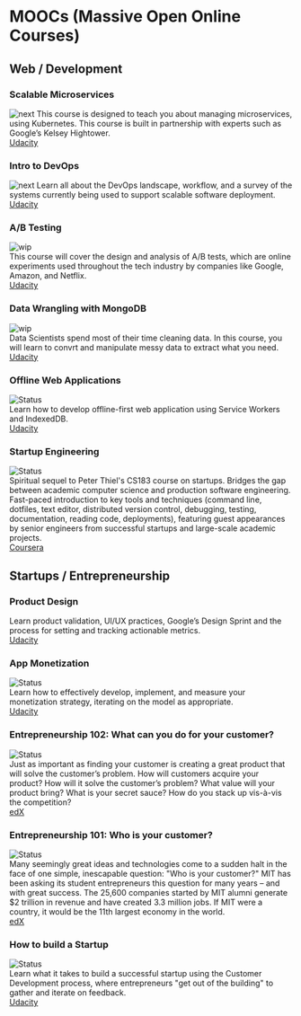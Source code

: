 # MOOCs (Massive Open Online Courses)
## Web / Development

### Scalable Microservices
![next](https://img.shields.io/badge/plan-next--2-lightgrey.svg)
This course is designed to teach you about managing microservices, using Kubernetes. This course is built in partnership with experts such as Google’s Kelsey Hightower.  
[Udacity](https://www.udacity.com/course/scalable-microservices-with-kubernetes--ud615)

### Intro to DevOps
![next](https://img.shields.io/badge/plan-next--1-lightgrey.svg)
Learn all about the DevOps landscape, workflow, and a survey of the systems currently being used to support scalable software deployment.  
[Udacity](https://www.udacity.com/course/intro-to-devops--ud611)

### A/B Testing
![wip](https://img.shields.io/badge/wip-20%25-red.svg)  
This course will cover the design and analysis of A/B tests, which are online experiments used throughout the tech industry by companies like Google, Amazon, and Netflix.  
[Udacity](https://www.udacity.com/course/ab-testing--ud257)

### Data Wrangling with MongoDB
![wip](https://img.shields.io/badge/wip-70%25-yellow.svg)  
Data Scientists spend most of their time cleaning data. In this course, you will learn to convrt and manipulate messy data to extract what you need.  
[Udacity](https://www.udacity.com/course/data-wrangling-with-mongodb--ud032)

### Offline Web Applications
![Status](https://img.shields.io/badge/status-done-brightgreen.svg)  
Learn how to develop offline-first web application using Service Workers and IndexedDB.  
[Udacity](https://www.udacity.com/course/offline-web-applications--ud899)

### Startup Engineering
![Status](https://img.shields.io/badge/status-done-brightgreen.svg)  
Spiritual sequel to Peter Thiel's CS183 course on startups. Bridges the gap between academic computer science and production software engineering. Fast-paced introduction to key tools and techniques (command line, dotfiles, text editor, distributed version control, debugging, testing, documentation, reading code, deployments), featuring guest appearances by senior engineers from successful startups and large-scale academic projects.  
[Coursera](http://online.stanford.edu/course/startup-engineering)

## Startups / Entrepreneurship
### Product Design
Learn product validation, UI/UX practices, Google’s Design Sprint and the process for setting and tracking actionable metrics.  
[Udacity](https://www.udacity.com/course/product-design--ud509)

### App Monetization
![Status](https://img.shields.io/badge/status-done-brightgreen.svg)  
Learn how to effectively develop, implement, and measure your monetization strategy, iterating on the model as appropriate.  
[Udacity](https://www.udacity.com/course/app-monetization--ud518)

### Entrepreneurship 102: What can you do for your customer?
![Status](https://img.shields.io/badge/status-done-brightgreen.svg)  
Just as important as finding your customer is creating a great product that will solve the customer’s problem.  How will customers acquire your product?  How will it solve the customer’s problem? What value will your product bring?  What is your secret sauce?  How do you stack up vis-à-vis the competition?  
[edX](https://www.edx.org/course/entrepreneurship-102-what-can-you-do-mitx-15-390-2x-0)

### Entrepreneurship 101: Who is your customer?
![Status](https://img.shields.io/badge/status-done-brightgreen.svg)  
Many seemingly great ideas and technologies come to a sudden halt in the face of one simple, inescapable question:
"Who is your customer?"
MIT has been asking its student entrepreneurs this question for many years – and with great success. The 25,600 companies started by MIT alumni generate $2 trillion in revenue and have created 3.3 million jobs. If MIT were a country, it would be the 11th largest economy in the world.  
[edX](https://www.edx.org/course/entrepreneurship-101-who-customer-mitx-15-390-1x-0)

### How to build a Startup
![Status](https://img.shields.io/badge/status-done-brightgreen.svg)  
Learn what it takes to build a successful startup using the Customer Development process, where entrepreneurs "get out of the building" to gather and iterate on feedback.  
[Udacity](https://www.udacity.com/course/how-to-build-a-startup--ep245)

